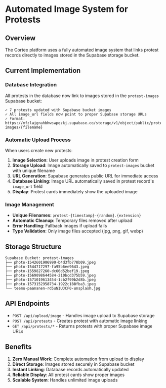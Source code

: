 # Automated Image System for Protests

## Overview
The Corteo platform uses a fully automated image system that links protest records directly to images stored in the Supabase storage bucket.

## Current Implementation

### Database Integration
All protests in the database now link to images stored in the `protest-images` Supabase bucket:

```
✓ 7 protests updated with Supabase bucket images
✓ All image_url fields now point to proper Supabase storage URLs
✓ Format: https://mfzlajgnahbhwswpqzkj.supabase.co/storage/v1/object/public/protest-images/{filename}
```

### Automatic Upload Process
When users create new protests:

1. **Image Selection**: User uploads image in protest creation form
2. **Storage Upload**: Image automatically saved to `protest-images` bucket with unique filename
3. **URL Generation**: Supabase generates public URL for immediate access
4. **Database Linking**: Image URL automatically saved in protest record's `image_url` field
5. **Display**: Protest cards immediately show the uploaded image

### Image Management
- **Unique Filenames**: `protest-{timestamp}-{random}.{extension}`
- **Automatic Cleanup**: Temporary files removed after upload
- **Error Handling**: Fallback images if upload fails
- **Type Validation**: Only image files accepted (jpg, png, gif, webp)

## Storage Structure
```
Supabase Bucket: protest-images
├── photo-1542601906990-b4d3fb778b09.jpeg
├── photo-1544717297-fa95b6ee9643.jpeg
├── photo-1559827260-dc66d52bef19.jpeg
├── photo-1569098644584-210bcd375b59.jpeg
├── photo-1571019613454-1cb2f99b2d8b.jpeg
├── photo-1573152958734-1922c188fba3.jpeg
└── teemu-paananen-rd5uNIUJCF0-unsplash.jpg
```

## API Endpoints
- `POST /api/upload/image` - Handles image upload to Supabase storage
- `POST /api/protests` - Creates protest with automatic image linking
- `GET /api/protests/*` - Returns protests with proper Supabase image URLs

## Benefits
1. **Zero Manual Work**: Complete automation from upload to display
2. **Direct Storage**: Images stored securely in Supabase bucket
3. **Instant Linking**: Database records automatically updated
4. **Reliable Display**: All protest cards show proper images
5. **Scalable System**: Handles unlimited image uploads
